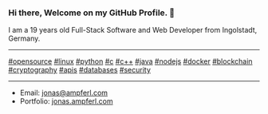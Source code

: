 ### Hi there, Welcome on my GitHub Profile. 👋

I am a 19 years old Full-Stack Software and Web Developer from Ingolstadt, Germany.

---

[#opensource](https://github.com/topics/opensource) [#linux](https://github.com/topics/linux) [#python](https://github.com/topics/python) [#c](https://github.com/topics/c) [#c++](https://github.com/topics/cpp) [#java](https://github.com/topics/java) [#nodejs](https://github.com/topics/nodejs) [#docker](https://github.com/topics/docker) [#blockchain](https://github.com/topics/blockchain) [#cryptography](https://github.com/topics/cryptography) [#apis](https://github.com/topics/api) [#databases](https://github.com/topics/database) [#security](https://github.com/topics/security)

---
- Email: [jonas@ampferl.com](mailto:jonas@ampferl.com)
- Portfolio: [jonas.ampferl.com](https://jonas.ampferl.com/)
